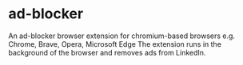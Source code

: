 # ad-blocker
An ad-blocker browser extension for chromium-based browsers e.g. Chrome, Brave, Opera, Microsoft Edge
The extension runs in the background of the browser and removes ads from LinkedIn.
